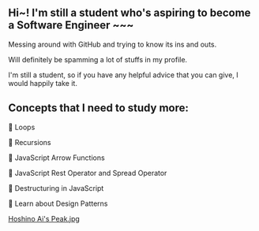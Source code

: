 ## Hi~! I'm still a student who's aspiring to become a Software Engineer ~~~

Messing around with GitHub and trying to know its ins and outs.

Will definitely be spamming a lot of stuffs in my profile.

I'm still a student, so if you have any helpful advice that you can give, I would happily take it.

## Concepts that I need to study more:

:scroll:  Loops

:scroll:  Recursions

:scroll:  JavaScript Arrow Functions

:scroll:  JavaScript Rest Operator and Spread Operator

:scroll:  Destructuring in JavaScript

:scroll:  Learn about Design Patterns

[Hoshino Ai's Peak.jpg](https://github.com/Lifegrasp/Lifegrasp/blob/c421fb07ab29d6014761966c499b0f8946249f73/Hoshino%20Ai's%20Peak.jpg)

